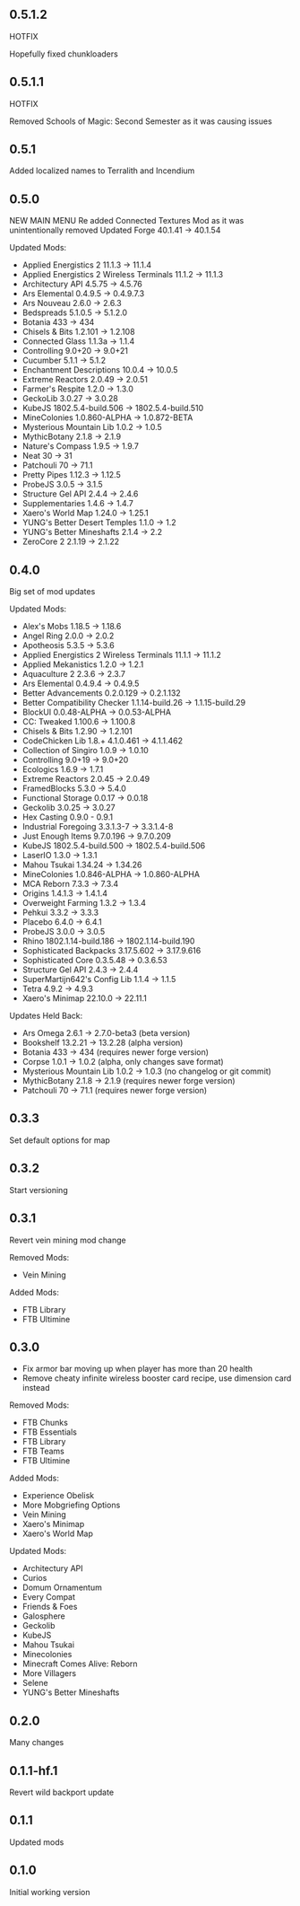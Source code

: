 ## 0.5.1.2

HOTFIX

Hopefully fixed chunkloaders

## 0.5.1.1

HOTFIX

Removed Schools of Magic: Second Semester as it was causing issues

## 0.5.1

Added localized names to Terralith and Incendium

## 0.5.0

NEW MAIN MENU
Re added Connected Textures Mod as it was unintentionally removed
Updated Forge 40.1.41 -> 40.1.54

Updated Mods:

- Applied Energistics 2 11.1.3 -> 11.1.4
- Applied Energistics 2 Wireless Terminals 11.1.2 -> 11.1.3
- Architectury API 4.5.75 -> 4.5.76
- Ars Elemental 0.4.9.5 -> 0.4.9.7.3
- Ars Nouveau 2.6.0 -> 2.6.3
- Bedspreads 5.1.0.5 -> 5.1.2.0
- Botania 433 -> 434
- Chisels & Bits 1.2.101 -> 1.2.108
- Connected Glass 1.1.3a -> 1.1.4
- Controlling 9.0+20 -> 9.0+21
- Cucumber 5.1.1 -> 5.1.2
- Enchantment Descriptions 10.0.4 -> 10.0.5
- Extreme Reactors 2.0.49 -> 2.0.51
- Farmer's Respite 1.2.0 -> 1.3.0
- GeckoLib 3.0.27 -> 3.0.28
- KubeJS 1802.5.4-build.506 -> 1802.5.4-build.510
- MineColonies 1.0.860-ALPHA -> 1.0.872-BETA
- Mysterious Mountain Lib 1.0.2 -> 1.0.5
- MythicBotany 2.1.8 -> 2.1.9
- Nature's Compass 1.9.5 -> 1.9.7
- Neat 30 -> 31
- Patchouli 70 -> 71.1
- Pretty Pipes 1.12.3 -> 1.12.5
- ProbeJS 3.0.5 -> 3.1.5
- Structure Gel API 2.4.4 -> 2.4.6
- Supplementaries 1.4.6 -> 1.4.7
- Xaero's World Map 1.24.0 -> 1.25.1
- YUNG's Better Desert Temples 1.1.0 -> 1.2
- YUNG's Better Mineshafts 2.1.4 -> 2.2
- ZeroCore 2 2.1.19 -> 2.1.22

## 0.4.0

Big set of mod updates

Updated Mods:

- Alex's Mobs 1.18.5 -> 1.18.6
- Angel Ring 2.0.0 -> 2.0.2
- Apotheosis 5.3.5 -> 5.3.6
- Applied Energistics 2 Wireless Terminals 11.1.1 -> 11.1.2
- Applied Mekanistics 1.2.0 -> 1.2.1
- Aquaculture 2 2.3.6 -> 2.3.7
- Ars Elemental 0.4.9.4 -> 0.4.9.5
- Better Advancements 0.2.0.129 -> 0.2.1.132
- Better Compatibility Checker 1.1.14-build.26 -> 1.1.15-build.29
- BlockUI 0.0.48-ALPHA -> 0.0.53-ALPHA
- CC: Tweaked 1.100.6 -> 1.100.8
- Chisels & Bits 1.2.90 -> 1.2.101
- CodeChicken Lib 1.8.+ 4.1.0.461 -> 4.1.1.462
- Collection of Singiro 1.0.9 -> 1.0.10
- Controlling 9.0+19 -> 9.0+20
- Ecologics 1.6.9 -> 1.7.1
- Extreme Reactors 2.0.45 -> 2.0.49
- FramedBlocks 5.3.0 -> 5.4.0
- Functional Storage 0.0.17 -> 0.0.18
- Geckolib 3.0.25 -> 3.0.27
- Hex Casting 0.9.0 - 0.9.1
- Industrial Foregoing 3.3.1.3-7 -> 3.3.1.4-8
- Just Enough Items 9.7.0.196 -> 9.7.0.209
- KubeJS 1802.5.4-build.500 -> 1802.5.4-build.506
- LaserIO 1.3.0 -> 1.3.1
- Mahou Tsukai 1.34.24 -> 1.34.26
- MineColonies 1.0.846-ALPHA -> 1.0.860-ALPHA
- MCA Reborn 7.3.3 -> 7.3.4
- Origins 1.4.1.3 -> 1.4.1.4
- Overweight Farming 1.3.2 -> 1.3.4
- Pehkui 3.3.2 -> 3.3.3
- Placebo 6.4.0 -> 6.4.1
- ProbeJS 3.0.0 -> 3.0.5
- Rhino 1802.1.14-build.186 -> 1802.1.14-build.190
- Sophisticated Backpacks 3.17.5.602 -> 3.17.9.616
- Sophisticated Core 0.3.5.48 -> 0.3.6.53
- Structure Gel API 2.4.3 -> 2.4.4
- SuperMartijn642's Config Lib 1.1.4 -> 1.1.5
- Tetra 4.9.2 -> 4.9.3
- Xaero's Minimap 22.10.0 -> 22.11.1

Updates Held Back:

- Ars Omega 2.6.1 -> 2.7.0-beta3 (beta version)
- Bookshelf 13.2.21 -> 13.2.28 (alpha version)
- Botania 433 -> 434 (requires newer forge version)
- Corpse 1.0.1 -> 1.0.2 (alpha, only changes save format)
- Mysterious Mountain Lib 1.0.2 -> 1.0.3 (no changelog or git commit)
- MythicBotany 2.1.8 -> 2.1.9 (requires newer forge version)
- Patchouli 70 -> 71.1 (requires newer forge version)

## 0.3.3

Set default options for map

## 0.3.2

Start versioning

## 0.3.1

Revert vein mining mod change

Removed Mods:

- Vein Mining

Added Mods:

- FTB Library
- FTB Ultimine

## 0.3.0

- Fix armor bar moving up when player has more than 20 health
- Remove cheaty infinite wireless booster card recipe, use dimension card instead

Removed Mods:

- FTB Chunks
- FTB Essentials
- FTB Library
- FTB Teams
- FTB Ultimine

Added Mods:

- Experience Obelisk
- More Mobgriefing Options
- Vein Mining
- Xaero's Minimap
- Xaero's World Map

Updated Mods:

- Architectury API
- Curios
- Domum Ornamentum
- Every Compat
- Friends & Foes
- Galosphere
- Geckolib
- KubeJS
- Mahou Tsukai
- Minecolonies
- Minecraft Comes Alive: Reborn
- More Villagers
- Selene
- YUNG's Better Mineshafts

## 0.2.0

Many changes

## 0.1.1-hf.1 

Revert wild backport update

## 0.1.1

Updated mods

## 0.1.0

Initial working version

